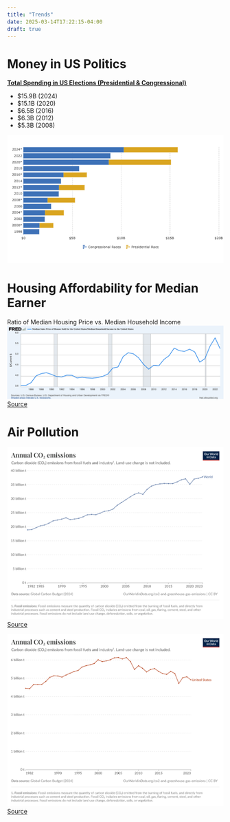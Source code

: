 ```yaml
---
title: "Trends"
date: 2025-03-14T17:22:15-04:00
draft: true
---
```

# Money in US Politics

[**Total Spending in US Elections (Presidential & Congressional)**](https://www.opensecrets.org/elections-overview/cost-of-election?cycle=2020&display=T&infl=N)
- $15.9B (2024)
- $15.1B (2020)
- $6.5B (2016)
- $6.3B (2012)
- $5.3B (2008)

![US Election Spending](./media/FusionCharts.png)

# Housing Affordability for Median Earner
Ratio of Median Housing Price vs. Median Household Income
![Housing Costs](./media/median-housing-price.png)
[Source](https://fred.stlouisfed.org/graph/?g=1EzWQ)

# Air Pollution

![Air Pollution](./media/annual-co2-emissions-per-country.png)
[Source](https://ourworldindata.org/grapher/annual-co2-emissions-per-country?time=1982..latest&country=~OWID_WRL)

![US Air Pollution](./media/annual-co2-emissions-per-country-us.png)
[Source](https://ourworldindata.org/grapher/annual-co2-emissions-per-country?time=1982..latest&country=~USA)


